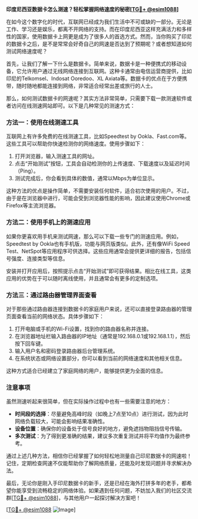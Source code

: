 **印度尼西亚数据卡怎么测速？轻松掌握网络速度的秘密[[TG💪+ @esim1088](https://t.me/s/esim1088)]**

在如今这个数字化的时代，互联网已经成为我们生活中不可或缺的一部分。无论是工作、学习还是娱乐，都离不开网络的支持。而在印度尼西亚这样充满活力和多样性的国家，使用数据卡上网更是成为了很多人的首选方式。然而，当你购买了印尼的数据卡之后，是不是常常会好奇自己的网速是否达到了预期呢？或者想知道如何测试网络速度呢？

首先，让我们了解一下什么是数据卡。简单来说，数据卡是一种便携式的移动设备，它允许用户通过无线网络连接到互联网。这种卡通常由电信运营商提供，比如印尼的Telkomsel、Indosat Ooredoo、XL Axiata等。数据卡的优点在于方便携带，随时随地都能连接到网络，非常适合经常出差或旅行的人士。

那么，如何测试数据卡的网速呢？其实方法非常简单，只需要下载一款测速软件或者访问在线测速网站即可。以下是几种常见的测速方式：

### 方法一：使用在线测速工具

互联网上有许多免费的在线测速工具，比如Speedtest by Ookla、Fast.com等。这些工具可以帮助你快速检测你的网络速度。使用步骤如下：

1. 打开浏览器，输入测速工具的网址。
2. 点击“开始测试”按钮，工具会自动检测你的上传速度、下载速度以及延迟时间（Ping）。
3. 测试完成后，你会看到具体的数值，通常以Mbps为单位显示。

这种方法的优点是操作简单，不需要安装任何软件，适合初次使用的用户。不过，由于是在浏览器中进行，可能会受到浏览器性能的影响，因此建议使用Chrome或Firefox等主流浏览器。

### 方法二：使用手机上的测速应用

如果你更喜欢用手机来测试网速，那么可以下载一些专门的测速应用。例如，Speedtest by Ookla也有手机版，功能与网页版类似。此外，还有像WiFi Speed Test、NetSpot等应用程序可供选择。这些应用通常会提供更详细的报告，包括信号强度、连接类型等信息。

安装并打开应用后，按照提示点击“开始测试”即可获得结果。相比在线工具，这类应用的优势在于可以随时离线使用，并且通常会有更多的定制选项。

### 方法三：通过路由器管理界面查看

对于那些通过路由器连接到数据卡的家庭用户来说，还可以直接登录路由器的管理页面查看当前的网络状态。具体步骤如下：

1. 打开电脑或手机的Wi-Fi设置，找到你的路由器名称并连接。
2. 在浏览器地址栏输入路由器的IP地址（通常是192.168.0.1或192.168.1.1），然后按下回车键。
3. 输入用户名和密码登录路由器后台管理系统。
4. 在系统状态或网络设置部分，你可以看到当前的网络速度和其他相关信息。

这种方式适合已经建立了家庭网络的用户，能够提供更为全面的信息。

### 注意事项

虽然测速听起来很简单，但在实际操作过程中也有一些需要注意的地方：

- **时间段的选择**：尽量避免高峰时段（如晚上7点至10点）进行测试，因为此时网络负载较大，可能会影响结果准确性。
- **设备位置**：确保你的设备处于信号良好的地方，避免遮挡物阻挡信号传输。
- **多次测试**：为了得到更准确的结果，建议多次重复测试并将平均值作为最终参考。

通过上述几种方法，相信你已经掌握了如何轻松地测量自己印尼数据卡的网速啦！记住，定期检查网速不仅能帮助你了解网络质量，还能及时发现问题并寻求解决办法。

最后，无论你是刚入手印尼数据卡的新手，还是已经在海外打拼多年的老手，都希望你能享受到流畅稳定的网络体验。如果遇到任何问题，不妨加入我们的社区交流群[[TG💪+ @esim1088](https://t.me/s/esim1088)]，与其他用户一起探讨解决方案吧！

[[TG💪+ @esim1088](https://t.me/s/esim1088) ![Image](https://i.postimg.cc/4NQfJmqS/Snipaste-2025-05-13-00-14-12.png)]